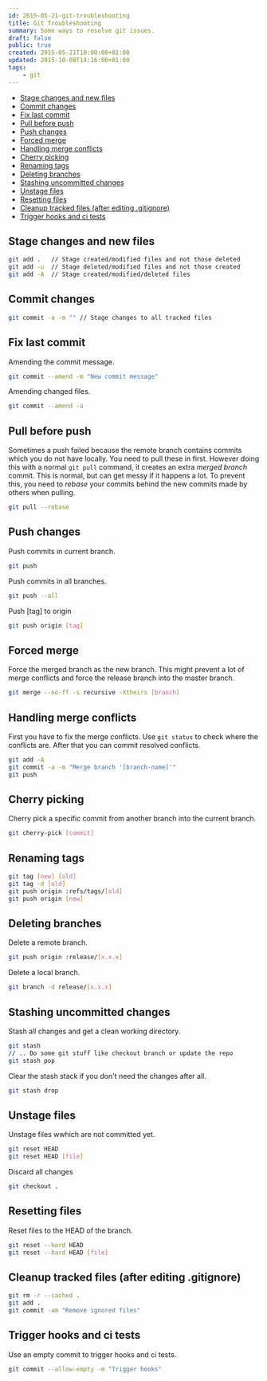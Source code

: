 ```yaml
---
id: 2015-05-21-git-troubleshooting
title: Git Troubleshooting
summary: Some ways to resolve git issues.
draft: false
public: true
created: 2015-05-21T10:00:00+01:00
updated: 2015-10-08T14:16:00+01:00
tags:
    - git
---
```


* [Stage changes and new files](#stage-changes-and-new-files)
* [Commit changes](#commit-changes)
* [Fix last commit](#fix-last-commit)
* [Pull before push](#pull-before-push)
* [Push changes](#push-changes)
* [Forced merge](#forced-merge)
* [Handling merge conflicts](#handling-merge-conflicts)
* [Cherry picking](#cherry-picking)
* [Renaming tags](#renaming-tags)
* [Deleting branches](#deleting-branches)
* [Stashing uncommitted changes](#stashing-uncommitted-changes)
* [Unstage files](#unstage-files)
* [Resetting files](#resetting-files)
* [Cleanup tracked files (after editing .gitignore)](#cleanup-tracked-files-after-editing-gitignore)
* [Trigger hooks and ci tests](#trigger-hooks-and-ci-tests)

## Stage changes and new files

```bash
git add .   // Stage created/modified files and not those deleted
git add -u  // Stage deleted/modified files and not those created
git add -A  // Stage created/modified/deleted files
```

## Commit changes

```bash
git commit -a -m "" // Stage changes to all tracked files
```

## Fix last commit

Amending the commit message.

```bash
git commit --amend -m "New commit message"
```

Amending changed files.

```bash
git commit --amend -a
```

## Pull before push

Sometimes a push failed because the remote branch contains commits which you do not have locally. You need to pull these in first. However doing this with a normal `git pull` command, it creates an extra *merged branch* commit. This is normal, but can get messy if it happens a lot. To prevent this, you need to *rebase* your commits behind the new commits made by others when pulling.

```bash
git pull --rebase
```

## Push changes

Push commits in current branch.

```bash
git push
```

Push commits in all branches.

```bash
git push --all
```

Push [tag] to origin

```bash
git push origin [tag]
```

## Forced merge

Force the merged branch as the new branch. This might prevent a lot of merge conflicts and force the release branch into the master branch.

```bash
git merge --no-ff -s recursive -Xtheirs [branch]
```

## Handling merge conflicts

First you have to fix the merge conflicts. Use ``git status`` to check where the conflicts are. After that you can commit resolved conflicts.

```bash
git add -A
git commit -a -m "Merge branch '[branch-name]'"
git push
```

## Cherry picking

Cherry pick a specific commit from another branch into the current branch.

```bash
git cherry-pick [commit]
```

## Renaming tags

```bash
git tag [new] [old]
git tag -d [old]
git push origin :refs/tags/[old]
git push origin [new]
```

## Deleting branches

Delete a remote branch.

```bash
git push origin :release/[x.x.x]
```

Delete a local branch.

```bash
git branch -d release/[x.x.x]
```

## Stashing uncommitted changes

Stash all changes and get a clean working directory.

```bash
git stash
// .. Do some git stuff like checkout branch or update the repo
git stash pop
```

Clear the stash stack if you don't need the changes after all.

```bash
git stash drop
```

## Unstage files

Unstage files wwhich are not committed yet.

```bash
git reset HEAD
git reset HEAD [file]
```

Discard all changes

```bash
git checkout .
```

## Resetting files

Reset files to the HEAD of the branch.

```bash
git reset --hard HEAD
git reset --hard HEAD [file]
```

## Cleanup tracked files (after editing .gitignore)

```bash
git rm -r --cached .
git add .
git commit -am "Remove ignored files"
```

## Trigger hooks and ci tests

Use an empty commit to trigger hooks and ci tests.

```bash
git commit --allow-empty -m "Trigger hooks"
```
